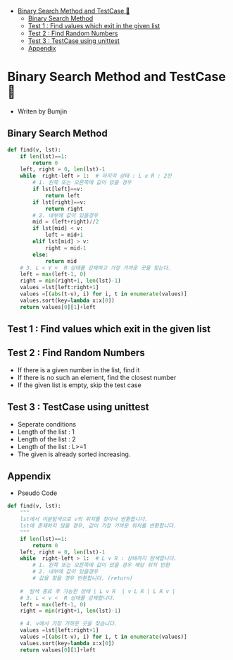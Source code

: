 - [Binary Search Method and TestCase 🦄](#binary-search-method-and-testcase-)
  - [Binary Search Method](#binary-search-method)
  - [Test 1 : Find values which exit in the given list](#test-1--find-values-which-exit-in-the-given-list)
  - [Test 2 : Find Random Numbers](#test-2--find-random-numbers)
  - [Test 3 : TestCase using unittest](#test-3--testcase-using-unittest)
  - [Appendix](#appendix)

 
# Binary Search Method and TestCase 🦄

* Writen by Bumjin

## Binary Search Method 
```python
def find(v, lst):
    if len(lst)==1:
        return 0
    left, right = 0, len(lst)-1
    while  right-left > 1:  # 마지막 상태 : L x R : 2칸
        # 1. 왼쪽 또는 오른쪽에 값이 있을 경우
        if lst[left]==v:
            return left
        if lst[right]==v:
            return right
        # 2. 내부에 값이 있을경우
        mid = (left+right)//2
        if lst[mid] < v:
            left = mid+1
        elif lst[mid] > v:
            right = mid-1
        else:
            return mid
    # 3. L < V <  R 상태를 강제하고 가장 가까운 곳을 찾는다.  
    left = max(left-1, 0)
    right = min(right+1, len(lst)-1)
    values =lst[left:right+1]
    values =[(abs(t-v), i) for i, t in enumerate(values)]
    values.sort(key=lambda x:x[0])
    return values[0][1]+left
```

## Test 1 : Find values which exit in the given list

## Test 2 : Find Random Numbers
* If there is a given number in the list, find it
* If there is no such an element, find the closest number 
* If the given list is empty, skip the test case

## Test 3 : TestCase using unittest
* Seperate conditions
 * Length of the list : 1
 * Length of the list : 2
 * Length of the list : L>=1
* The given is already sorted increasing.


## Appendix
* Pseudo Code
```python
def find(v, lst):
    """
    lst에서 이분탐색으로 v의 위치를 찾아서 반환합니다. 
    lst에 존재하지 않을 경우, 값이 가장 가까운 위치를 반환합니다. 
    """
    if len(lst)==1:
        return 0
    left, right = 0, len(lst)-1
    while  right-left > 1:  # L v R : 상태까지 탐색합니다. 
        # 1. 왼쪽 또는 오른쪽에 값이 있을 경우 해당 위치 반환
        # 2. 내부에 값이 있을경우
        # 값을 찾을 경우 반환합니다. (return)
    
    #  탐색 종료 후 가능한 상태 | L v R  | v L R | L R v |
    # 3. L < v <  R 상태를 강제합니다.
    left = max(left-1, 0)
    right = min(right+1, len(lst)-1)

    # 4. v에서 가장 가까운 곳을 찾습니다.  
    values =lst[left:right+1]
    values =[(abs(t-v), i) for i, t in enumerate(values)]
    values.sort(key=lambda x:x[0])
    return values[0][1]+left

```

